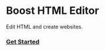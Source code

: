 # Boost HTML Editor
Edit HTML and create websites.
<br>
### <a href="https://lb123658.github.io/Boost-HTML-Editor/about">Get Started</a>
